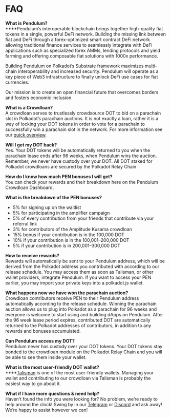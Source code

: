 # FAQ

**What is Pendulum?**\
****Pendulum’s interoperable blockchain brings together high-quality fiat tokens in a single, powerful DeFi network. Building the missing link between fiat and DeFi through a forex-optimized smart contract DeFi network allowing traditional finance services to seamlessly integrate with DeFi applications such as specialized forex AMMs, lending protocols and yield farming and offering composable fiat solutions with 1000x performance.

Building Pendulum on Polkadot’s Substrate framework maximizes multi-chain interoperability and increased security. Pendulum will operate as a key piece of Web3 infrastructure to finally unlock DeFi use cases for fiat currencies.

Our mission is to create an open financial future that overcomes borders and fosters economic inclusion.

**What is a Crowdloan?** \
A crowdloan serves to trustlessly crowdsource DOT to bid on a parachain slot in Polkadot’s parachain auctions. It is not exactly a loan, rather it is a way of locking your DOT tokens in order to vote for a parachain to successfully win a parachain slot in the network. For more information see our [quick overview](https://pendulum-chain.medium.com/parachain-auctions-and-crowdloans-on-polkadot-kusama-a-quick-overview-2e4892a0ec90).

**Will I get my DOT back?** \
Yes. Your DOT tokens will be automatically returned to you when the parachain lease ends after 96 weeks, when Pendulum wins the auction. Remember, we never have custody over your DOT. All DOT staked for Polkadot crowdloans are secured by the Polkadot Relay Chain.

**How do I know how much PEN bonuses I will get?** \
You can check your rewards and their breakdown here on the Pendulum Crowdloan Dashboard.&#x20;

**What is the breakdown of the PEN bonuses?**&#x20;

* 5% for signing up on the waitlist
* 5% for participating in the amplifier campaign
* 5% of every contribution from your friends that contribute via your referral link
* 3% for contributors of the Amplitude Kusama crowdloan
* 15% bonus if your contribution is in the 100,000 DOT
* 10% if your contribution is in the 100,001–200,000 DOT
* 5% if your contribution is in 200,001–300,000 DOT

**How to receive rewards?** \
Rewards will automatically be sent to your Pendulum address, which will be derived from the Polkadot address you contributed with according to our release schedule. You may access them as soon as Talisman, or other wallet providers, integrate Pendulum. If you want to access your PEN earlier, you may import your private keys into a polkadot.js wallet.

**What happens now we have won the parachain auction?** \
Crowdloan contributors receive PEN to their Pendulum address automatically according to the release schedule. Winning the parachain auction allows us to plug into Polkadot as a parachain for 96 weeks and everyone is welcome to start using and building dApps on Pendulum. After the 96 week lease period expires, contributed DOT are automatically returned to the Polkadot addresses of contributors, in addition to any rewards and bonuses accumulated.

**Can Pendulum access my DOT?** \
Pendulum never has custody over your DOT tokens. Your DOT tokens stay bonded to the crowdloan module on the Polkadot Relay Chain and you will be able to see them inside your wallet.

**What is the most user-friendly DOT wallet?**\
****[Talisman](https://talisman.xyz/) is one of the most user-friendly wallets. Managing your wallet and contributing to our crowdloan via Talisman is probably the easiest way to go about it.

**What if I have more questions & need help?** \
Haven’t found the info you were looking for? No problem, we’re ready to help around the clock! Swing by in our [Telegram](https://t.me/pendulum\_community) or [Discord](https://discord.com/invite/wJ2fQh776B) and ask away! We’re happy to assist however we can!
